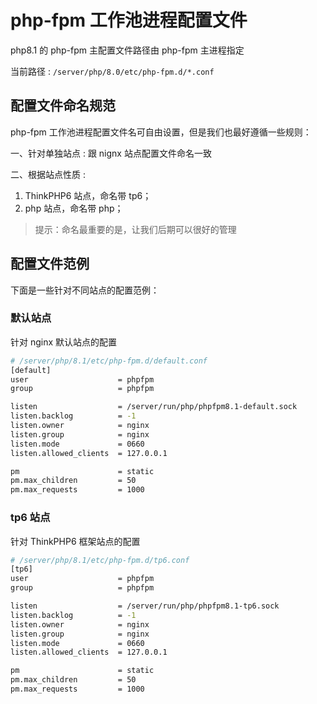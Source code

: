 # php-fpm 工作池进程配置文件

php8.1 的 php-fpm 主配置文件路径由 php-fpm 主进程指定

当前路径 : `/server/php/8.0/etc/php-fpm.d/*.conf`

## 配置文件命名规范

php-fpm 工作池进程配置文件名可自由设置，但是我们也最好遵循一些规则：

一、针对单独站点 : 跟 nignx 站点配置文件命名一致

二、根据站点性质 :

1. ThinkPHP6 站点，命名带 tp6；
2. php 站点，命名带 php；

> 提示：命名最重要的是，让我们后期可以很好的管理

## 配置文件范例

下面是一些针对不同站点的配置范例：

### 默认站点

针对 nginx 默认站点的配置

```bash
# /server/php/8.1/etc/php-fpm.d/default.conf
[default]
user                    = phpfpm
group                   = phpfpm

listen                  = /server/run/php/phpfpm8.1-default.sock
listen.backlog          = -1
listen.owner            = nginx
listen.group            = nginx
listen.mode             = 0660
listen.allowed_clients  = 127.0.0.1

pm                      = static
pm.max_children         = 50
pm.max_requests         = 1000
```

### tp6 站点

针对 ThinkPHP6 框架站点的配置

```bash
# /server/php/8.1/etc/php-fpm.d/tp6.conf
[tp6]
user                    = phpfpm
group                   = phpfpm

listen                  = /server/run/php/phpfpm8.1-tp6.sock
listen.backlog          = -1
listen.owner            = nginx
listen.group            = nginx
listen.mode             = 0660
listen.allowed_clients  = 127.0.0.1

pm                      = static
pm.max_children         = 50
pm.max_requests         = 1000
```
